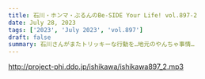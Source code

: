```yaml
---
title: 石川・ホンマ・ぶるんのBe-SIDE Your Life! vol.897-2
date: July 28, 2023
tags: ['2023', 'July 2023', 'vol.897']
draft: false
summary: 石川さんがまたトリッキーな行動を…地元のやんちゃ事情…
---
```


http://project-phi.ddo.jp/ishikawa/ishikawa897_2.mp3